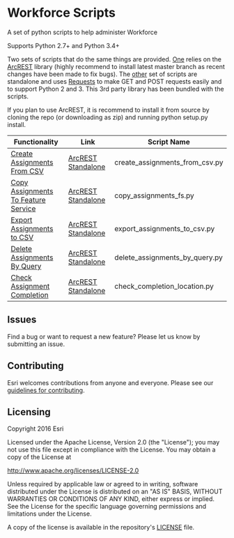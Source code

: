 # Workforce Scripts
A set of python scripts to help administer Workforce

Supports Python 2.7+ and Python 3.4+

Two sets of scripts that do the same things are provided. [One](arcrest_scripts) relies on the [ArcREST](https://github.com/Esri/ArcREST) library (highly recommend to install latest master branch as recent changes have been made to fix bugs). The [other](standalone_scripts) set of scripts are standalone and uses [Requests](http://docs.python-requests.org/) to make GET and POST requests easily and to support Python 2 and 3. This 3rd party library has been bundled with the scripts.

If you plan to use ArcREST, it is recommend to install it from source by cloning the repo (or downloading as zip) and running python setup.py install.

| Functionality                                                        | Link                                                                                                                       | Script Name                    |
|----------------------------------------------------------------------|----------------------------------------------------------------------------------------------------------------------------|--------------------------------|
| [Create Assignments From CSV](create_assignments_from_csv_readme.md) | [ArcREST](arcrest_scripts/create_assignments_from_csv.py)  [Standalone](standalone_scripts/create_assignments_from_csv.py) | create_assignments_from_csv.py |
| [Copy Assignments To Feature Service](copy_assignments_fs_readme.md) | [ArcREST](arcrest_scripts/copy_assignments_fs.py)  [Standalone](standalone_scripts/copy_assignments_fs.py)                 | copy_assignments_fs.py         |
| [Export Assignments to CSV](export_assignments_to_csv_readme.md)     | [ArcREST](arcrest_scripts/export_assignments_to_csv.py)  [Standalone](standalone_scripts/export_assignments_to_csv.py)     | export_assignments_to_csv.py   |
| [Delete Assignments By Query](delete_assignments_by_query_readme.md) | [ArcREST](arcrest_scripts/delete_assignments_by_query.py)  [Standalone](standalone_scripts/delete_assignments_by_query.py) | delete_assignments_by_query.py |
| [Check Assignment Completion ](check_completion_location.md)         | [ArcREST](arcrest_scripts/check_completion_location.py) [Standalone](standalone_scripts/check_completion_location.py)      | check_completion_location.py   |

## Issues

Find a bug or want to request a new feature?  Please let us know by submitting an issue.

## Contributing

Esri welcomes contributions from anyone and everyone.
Please see our [guidelines for contributing](https://github.com/esri/contributing).

## Licensing

Copyright 2016 Esri

Licensed under the Apache License, Version 2.0 (the "License");
you may not use this file except in compliance with the License.
You may obtain a copy of the License at

http://www.apache.org/licenses/LICENSE-2.0

Unless required by applicable law or agreed to in writing, software
distributed under the License is distributed on an "AS IS" BASIS,
WITHOUT WARRANTIES OR CONDITIONS OF ANY KIND, either express or implied.
See the License for the specific language governing permissions and
limitations under the License.

A copy of the license is available in the repository's
[LICENSE](LICENSE) file.
